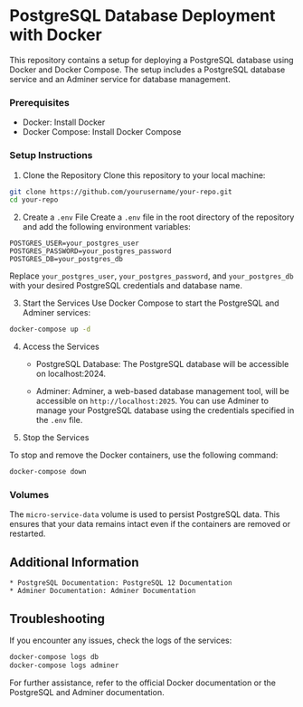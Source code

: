 # PostgreSQL Database Deployment with Docker

This repository contains a setup for deploying a PostgreSQL database using Docker and Docker Compose. The setup includes a PostgreSQL database service and an Adminer service for database management.


###  Prerequisites

* Docker: Install Docker
* Docker Compose: Install Docker Compose

### Setup Instructions

1. Clone the Repository
Clone this repository to your local machine:

```bash
git clone https://github.com/yourusername/your-repo.git
cd your-repo
```

2. Create a `.env` File
Create a `.env` file in the root directory of the repository and add the following environment variables:

```env
POSTGRES_USER=your_postgres_user
POSTGRES_PASSWORD=your_postgres_password
POSTGRES_DB=your_postgres_db
```

Replace `your_postgres_user`, `your_postgres_password`, and `your_postgres_db` with your desired PostgreSQL credentials and database name.

3. Start the Services
Use Docker Compose to start the PostgreSQL and Adminer services:

```bash
docker-compose up -d
```

4. Access the Services
    * PostgreSQL Database: The PostgreSQL database will be accessible on localhost:2024.

    * Adminer: Adminer, a web-based database management tool, will be accessible on `http://localhost:2025`. You can use Adminer to manage your PostgreSQL database using the credentials specified in the `.env` file.

5. Stop the Services

To stop and remove the Docker containers, use the following command:

```bash
docker-compose down
```

### Volumes

The `micro-service-data` volume is used to persist PostgreSQL data. This ensures that your data remains intact even if the containers are removed or restarted.

## Additional Information
    * PostgreSQL Documentation: PostgreSQL 12 Documentation
    * Adminer Documentation: Adminer Documentation

## Troubleshooting

If you encounter any issues, check the logs of the services:

```bash
docker-compose logs db
docker-compose logs adminer
```

For further assistance, refer to the official Docker documentation or the PostgreSQL and Adminer documentation.

